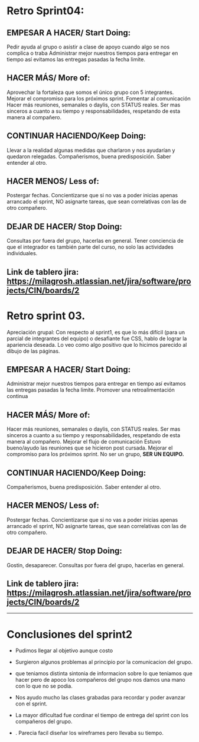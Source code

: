 # Retro Sprint04:

## EMPESAR A HACER/ Start Doing:
Pedir ayuda al grupo o asistir a clase de apoyo cuando algo se nos complica o traba
Administrar mejor nuestros tiempos para entregar en tiempo así evitamos las entregas pasadas la fecha limite.

## HACER MÁS/ More of:
Aprovechar la fortaleza que somos el único grupo con 5 integrantes.
Mejorar el compromiso para los próximos sprint. 
Fomentar al comunicación
Hacer más reuniones, semanales o daylis, con STATUS reales.
Ser mas sinceros a cuanto a su tiempo y responsabilidades, respetando de esta manera al compañero.

## CONTINUAR HACIENDO/Keep Doing:
Llevar a la realidad algunas medidas que charlaron y nos ayudarían y quedaron relegadas.
Compañerismos, buena predisposición. Saber entender al otro.

## HACER MENOS/ Less of:
Postergar fechas.
Concientizarse que si no vas a poder inicias apenas arrancado el sprint, NO asignarte tareas, que sean correlativas con las de otro compañero.

## DEJAR DE HACER/ Stop Doing:
Consultas por fuera del grupo, hacerlas en general.
Tener conciencia de que el integrador es también parte del curso, no solo las actividades individuales. 


## Link de tablero jira: https://milagrosh.atlassian.net/jira/software/projects/CIN/boards/2



# Retro sprint 03.
Apreciación grupal: Con respecto al  sprint1, es que lo más difícil (para un parcial de integrantes del equipo) o desafiante fue CSS, hablo de  lograr la apariencia deseada. Lo veo como algo positivo que lo hicimos parecido al dibujo de las páginas.

## EMPESAR A HACER/ Start Doing:
Administrar mejor nuestros tiempos para entregar en tiempo así evitamos las entregas pasadas la fecha limite.
Promover una retroalimentación continua


## HACER MÁS/ More of:
Hacer más reuniones, semanales o daylis, con STATUS reales.
Ser mas sinceros a cuanto a su tiempo y responsabilidades, respetando de esta manera al compañero.
Mejorar el flujo de comunicación
Estuvo bueno/ayudo las reuniones que se hicieron post cursada.
Mejorar el compromiso para los próximos sprint. 
No ser un grupo, **SER UN EQUIPO.**

## CONTINUAR HACIENDO/Keep Doing:
Compañerismos, buena predisposición. Saber entender al otro.


## HACER MENOS/ Less of:
Postergar fechas.
Concientizarse que si no vas a poder inicias apenas arrancado el sprint, NO asignarte tareas, que sean correlativas con las de otro compañero.

## DEJAR DE HACER/ Stop Doing:
Gostin, desaparecer. 
Consultas por fuera del grupo, hacerlas en general.

## Link de tablero jira: https://milagrosh.atlassian.net/jira/software/projects/CIN/boards/2

***

# Conclusiones del  sprint2

*  Pudimos llegar al objetivo aunque costo

*  Surgieron algunos problemas al principio por la comunicacion del grupo.

*  que teniamos distinta sintonia de informacion sobre lo que teniamos que hacer pero de apoco los compañeros del grupo nos damos una mano con lo que no se podia.

* Nos ayudo mucho las clases grabadas para recordar y poder avanzar con el sprint. 

* La mayor dificultad fue cordinar el tiempo de entrega del sprint con los compañeros del grupo.

* . Parecia facil diseñar los wireframes pero llevaba su tiempo.
